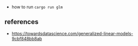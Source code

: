 
- how to run `cargo run glm` 

## references 

- https://towardsdatascience.com/generalized-linear-models-9cbf848bb8ab
